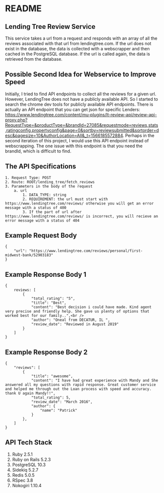 # README

## Lending Tree Review Service <br />
This service takes a url from a request and responds with an array of all the reviews associated with that url from lendingtree.com. If the url does not exist in the database, the data is collected with a webscrapper and then cached in the PostgreSQL database. If the url is called again, the data is retrieved from the database.

## Possible Second Idea for Webservice to Improve Speed<br />
Initially, I tried to find API endpoints to collect all the reviews for a given url. However, LendingTree does not have a publicly available API. So I started to search the chrome dev tools for publicly available API endpoints. There is actually an API endpoint that you can get json for specific Lenders: https://www.lendingtree.com/content/mu-plugins/lt-review-api/review-api-proxy.php?RequestType=&productType=&brandId=27085&requestmode=reviews,stats,ratingconfig,propertyconfig&page=0&sortby=reviewsubmitted&sortorder=desc&pagesize=10&AuthorLocation=All&_t=1566185572884. Perhaps in the second iteration of this project, I would use this API endpoint instead of webscrapping. The one issue with this endpoint is that you need the brandId, which is difficult to find.

## The API Specifications<br />
    1. Request Type: POST
    2. Route: ROOT/lending_tree/fetch_reviews
    3. Parameters in the body of the request
        a. url
            1. DATA_TYPE: string
            2. REQUIREMENT: the url must start with https://www.lendingtree.com/reviews/ otherwise you will get an error message with a status of 400
            3. If the part of url after https://www.lendingtree.com/reviews/ is incorrect, you will recieve an error message with a status of 404
    
## Example Request Body<br />
```
{
	"url": "https://www.lendingtree.com/reviews/personal/first-midwest-bank/52903183"
}
```

## Example Response Body 1<br />

```
{
    reviews: [
        {
            "total_rating": "5",
            "title": "Best",
            "content": "Best decision i could have made. Kind agent very precise and friendly help. She gave us plenty of options that worked best for our family..",<br />
            "author": "Oneal from DECATUR, IL ",
            "review_date": "Reviewed in August 2019"
        }
    ]
}
```

## Example Response Body 2<br />
```
{
    "reviews": [
        {
            "title": "awesome",
            "content": "I have had great experience with Mandy and She answered all my questions with rapid response. Great customer service and helped me through out the Loan process with speed and accuracy. thank U again Mandy!!",
            "total_rating": 5,
            "review_date": "March 2016",
            "author": {
                "name": "Patrick"
            }
        },
    ]
}
```

## API Tech Stack<br />
1. Ruby 2.5.1<br />
2. Ruby on Rails 5.2.3<br />
3. PostgreSQL 10.3<br />
4. Sidekiq 5.2.7<br />
5. Redis 5.0.5<br />
6. RSpec 3.8<br />
7. Nokogiri 1.10.4<br />
